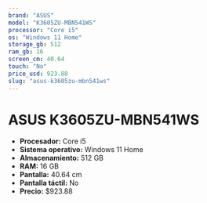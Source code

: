 ```yaml
---
brand: "ASUS"
model: "K3605ZU-MBN541WS"
processor: "Core i5"
os: "Windows 11 Home"
storage_gb: 512
ram_gb: 16
screen_cm: 40.64
touch: "No"
price_usd: 923.88
slug: "asus-k3605zu-mbn541ws"
---
```


# ASUS K3605ZU-MBN541WS

- **Procesador:** Core i5
- **Sistema operativo:** Windows 11 Home
- **Almacenamiento:** 512 GB
- **RAM:** 16 GB
- **Pantalla:** 40.64 cm
- **Pantalla táctil:** No
- **Precio:** $923.88

